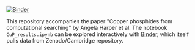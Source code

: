 [![Binder](https://mybinder.org/badge_logo.svg)](https://mybinder.org/v2/gh/haperaf13/data.copper_phosphides/master)

This repository accompanies the paper "Copper phosphides from computational searching" by Angela Harper et al.
The notebook `CuP_results.ipynb` can be explored interactively with [Binder](https://mybinder.org/v2/gh/haperaf13/data.copper_phosphides/master),
which itself pulls data from Zenodo/Cambridge repository.
